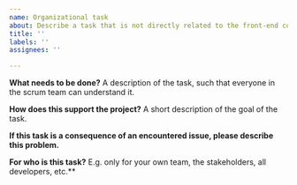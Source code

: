 ```yaml
---
name: Organizational task
about: Describe a task that is not directly related to the front-end code.
title: ''
labels: ''
assignees: ''

---
```


**What needs to be done?**
A description of the task, such that everyone in the scrum team can understand it.

**How does this support the project?**
A short description of the goal of the task.

**If this task is a consequence of an encountered issue, please describe this problem.**

**For who is this task?**
E.g. only for your own team, the stakeholders, all developers, etc.**
